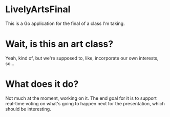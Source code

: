 LivelyArtsFinal
===============

This is a Go application for the final of a class I'm taking.

Wait, is this an art class?
===========================

Yeah, kind of, but we're supposed to, like, incorporate our own interests, so...

What does it do?
================

Not much at the moment, working on it. The end goal for it is to support real-time voting on what's going to happen next for the presentation, which should be interesting.

